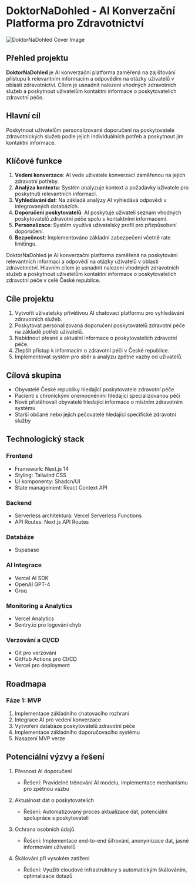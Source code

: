 # DoktorNaDohled - AI Konverzační Platforma pro Zdravotnictví

![DoktorNaDohled Cover Image](https://i.ibb.co/DtmRXKh/DALL-E-2024-08-04-21-57-58-Pixel-art-style-cover-image-for-Doktor-Na-Dohled-an-AI-healthcare-platfor.webp)

## Přehled projektu

**DoktorNaDohled** je AI konverzační platforma zaměřená na zajišťování přístupu k relevantním informacím a odpovědím na otázky uživatelů v oblasti zdravotnictví. Cílem je usnadnit nalezení vhodných zdravotních služeb a poskytnout uživatelům kontaktní informace o poskytovatelích zdravotní péče.

## Hlavní cíl

Poskytnout uživatelům personalizované doporučení na poskytovatele zdravotnických služeb podle jejich individuálních potřeb a poskytnout jim kontaktní informace.

## Klíčové funkce

1. **Vedení konverzace**: AI vede uživatele konverzací zaměřenou na jejich zdravotní potřeby.
2. **Analýza kontextu**: Systém analyzuje kontext a požadavky uživatele pro poskytnutí relevantních informací.
3. **Vyhledávání dat**: Na základě analýzy AI vyhledává odpovědi v integrovaných databázích.
4. **Doporučení poskytovatelů**: AI poskytuje uživateli seznam vhodných poskytovatelů zdravotní péče spolu s kontaktními informacemi.
5. **Personalizace**: Systém využívá uživatelský profil pro přizpůsobení doporučení.
6. **Bezpečnost**: Implementováno základní zabezpečení včetně rate limitingu.

DoktorNaDohled je AI konverzační platforma zaměřená na poskytování relevantních informací a odpovědí na otázky uživatelů v oblasti zdravotnictví. Hlavním cílem je usnadnit nalezení vhodných zdravotních služeb a poskytnout uživatelům kontaktní informace o poskytovatelích zdravotní péče v celé České republice.

## Cíle projektu

1. Vytvořit uživatelsky přívětivou AI chatovací platformu pro vyhledávání zdravotních služeb.
2. Poskytovat personalizovaná doporučení poskytovatelů zdravotní péče na základě potřeb uživatelů.
3. Nabídnout přesné a aktuální informace o poskytovatelích zdravotní péče.
4. Zlepšit přístup k informacím o zdravotní péči v České republice.
5. Implementovat systém pro sběr a analýzu zpětné vazby od uživatelů.

## Cílová skupina

- Obyvatelé České republiky hledající poskytovatele zdravotní péče
- Pacienti s chronickými onemocněními hledající specializovanou péči
- Nově přistěhovalí obyvatelé hledající informace o místním zdravotním systému
- Starší občané nebo jejich pečovatelé hledající specifické zdravotní služby

## Technologický stack

### Frontend
- Framework: Next.js 14
- Styling: Tailwind CSS
- UI komponenty: Shadcn/UI
- State management: React Context API

### Backend
- Serverless architektura: Vercel Serverless Functions
- API Routes: Next.js API Routes

### Databáze
- Supabase

### AI Integrace
- Vercel AI SDK
- OpenAI GPT-4
- Groq


### Monitoring a Analytics
- Vercel Analytics
- Sentry.io pro logování chyb

### Verzování a CI/CD
- Git pro verzování
- GitHub Actions pro CI/CD
- Vercel pro deployment

## Roadmapa

### Fáze 1: MVP
1. Implementace základního chatovacího rozhraní
2. Integrace AI pro vedení konverzace
3. Vytvoření databáze poskytovatelů zdravotní péče
4. Implementace základního doporučovacího systému
5. Nasazení MVP verze

## Potenciální výzvy a řešení

1. Přesnost AI doporučení
   - Řešení: Pravidelné trénování AI modelu, implementace mechanismu pro zpětnou vazbu

2. Aktuálnost dat o poskytovatelích
   - Řešení: Automatizovaný proces aktualizace dat, potenciální spolupráce s poskytovateli

3. Ochrana osobních údajů
   - Řešení: Implementace end-to-end šifrování, anonymizace dat, jasné informování uživatelů

4. Škálování při vysokém zatížení
   - Řešení: Využití cloudové infrastruktury s automatickým škálováním, optimalizace dotazů
